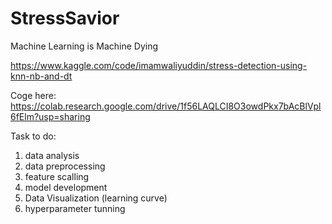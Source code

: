 # StressSavior
Machine Learning is Machine Dying

https://www.kaggle.com/code/imamwaliyuddin/stress-detection-using-knn-nb-and-dt

Coge here: https://colab.research.google.com/drive/1f56LAQLCI8O3owdPkx7bAcBlVpl6fElm?usp=sharing

Task to do:
1. data analysis
2. data preprocessing
3. feature scalling
4. model development
5. Data Visualization (learning curve)
6. hyperparameter tunning
